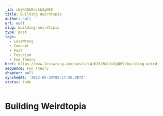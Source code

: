 ```yaml
---
_id: cWjK3SbRcLkb3gN69
title: Building Weirdtopia
author: null
url: null
slug: building-weirdtopia
type: post
tags:
  - LessWrong
  - Concept
  - Post
  - Futurism
  - Fun_Theory
href: https://www.lesswrong.com/posts/cWjK3SbRcLkb3gN69/building-weirdtopia
sequence: Fun Theory
chapter: null
synchedAt: '2022-08-30T08:17:50.987Z'
status: todo
---
```


# Building Weirdtopia
